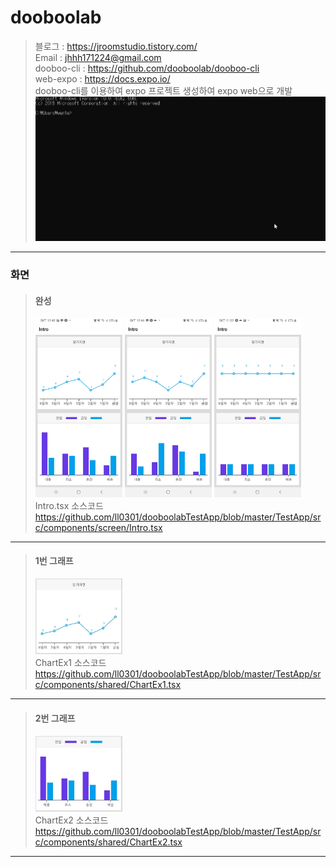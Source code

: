 # dooboolab
>블로그 : <https://jroomstudio.tistory.com/>    
>Email : <jhhh171224@gmail.com>   
>dooboo-cli : <https://github.com/dooboolab/dooboo-cli>   
>web-expo : <https://docs.expo.io/>   
>dooboo-cli를 이용하여 expo 프로젝트 생성하여 expo web으로 개발    
><img src="./Image/dooboolab-web-expo.gif"></img>
* * *
### 화면 
  > #### 완성
  > <img src="./Image/testapp1.jpg" width="30%" height="25%"></img>
  > <img src="./Image/testapp2.jpg" width="30%" height="25%"></img>
  > <img src="./Image/testapp3.jpg" width="30%" height="25%"></img>   
  > Intro.tsx 소스코드 <https://github.com/ll0301/dooboolabTestApp/blob/master/TestApp/src/components/screen/Intro.tsx>    
* * *
  > #### 1번 그래프
  > <img src="./Image/chart1.JPG" width="30%" height="25%"></img>    
  > ChartEx1 소스코드 <https://github.com/ll0301/dooboolabTestApp/blob/master/TestApp/src/components/shared/ChartEx1.tsx>    
* * *
  > #### 2번 그래프
  > <img src="./Image/chart2.JPG" width="30%" height="25%"></img>    
  > ChartEx2 소스코드 <https://github.com/ll0301/dooboolabTestApp/blob/master/TestApp/src/components/shared/ChartEx2.tsx>   
* * *
